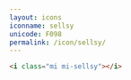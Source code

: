 ```yaml
---
layout: icons
iconname: sellsy
unicode: F098
permalink: /icon/sellsy/
---
```


``` html
<i class="mi mi-sellsy"></i>
```

